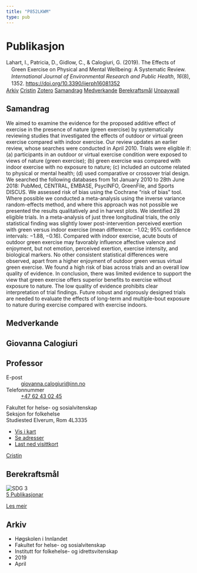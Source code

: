 ```yaml
---
title: "P852LKWM"
type: pub
---
```

<h1>Publikasjon</h1>
<article id="csl-bib-container-P852LKWM" class="csl-bib-container">
  <div class="csl-bib-body" style="line-height: 1.35; padding-left: 1em; text-indent:-1em;">
  <div class="csl-entry">Lahart, I., Patricia, D., Gidlow, C., &amp; Calogiuri, G. (2019). The Effects of Green Exercise on Physical and Mental Wellbeing: A Systematic Review. <i>International Journal of Environmental Research and Public Health</i>, <i>16</i>(8), 1352. <a href="https://doi.org/10.3390/ijerph16081352">https://doi.org/10.3390/ijerph16081352</a></div>
</div>
  <div class="csl-bib-buttons">
    <a href="#taxonomy-article-P852LKWM" class="csl-bib-button">Arkiv</a>
    <a href="https://app.cristin.no/results/show.jsf?id=1694011" alt="Cristin URL" class="csl-bib-button">Cristin</a>
    <a href="http://zotero.org/groups/5402882/items/P852LKWM" alt="Zotero URL" class="csl-bib-button">Zotero</a>
    <a href="#abstract-article-P852LKWM" class="csl-bib-button">Samandrag</a>
    <a href="#contributors-article-P852LKWM" class="csl-bib-button">Medverkande</a>
    <a href="#sdg-article-P852LKWM" class="csl-bib-button">Berekraftsmål</a>
    <a href="https://www.mdpi.com/1660-4601/16/8/1352/pdf?version=1555335469" class="csl-bib-button">Unpaywall</a>
  </div>
  <div id="csl-bib-meta-container-P852LKWM"></div>
</article>
<div id="csl-bib-meta-P852LKWM" class="csl-bib-meta">
  <article id="abstract-article-P852LKWM" class="abstract-article">
    <h1>Samandrag</h1>
    We aimed to examine the evidence for the proposed additive effect of exercise in the presence of nature (green exercise) by systematically reviewing studies that investigated the effects of outdoor or virtual green exercise compared with indoor exercise. Our review updates an earlier review, whose searches were conducted in April 2010. Trials were eligible if: (a) participants in an outdoor or virtual exercise condition were exposed to views of nature (green exercise); (b) green exercise was compared with indoor exercise with no exposure to nature; (c) included an outcome related to physical or mental health; (d) used comparative or crossover trial design. We searched the following databases from 1st January 2010 to 28th June 2018: PubMed, CENTRAL, EMBASE, PsycINFO, GreenFile, and Sports DISCUS. We assessed risk of bias using the Cochrane “risk of bias” tool. Where possible we conducted a meta-analysis using the inverse variance random-effects method, and where this approach was not possible we presented the results qualitatively and in harvest plots. We identified 28 eligible trials. In a meta-analysis of just three longitudinal trials, the only statistical finding was slightly lower post-intervention perceived exertion with green versus indoor exercise (mean difference: −1.02; 95% confidence intervals: −1.88, −0.16). Compared with indoor exercise, acute bouts of outdoor green exercise may favorably influence affective valence and enjoyment, but not emotion, perceived exertion, exercise intensity, and biological markers. No other consistent statistical differences were observed, apart from a higher enjoyment of outdoor green versus virtual green exercise. We found a high risk of bias across trials and an overall low quality of evidence. In conclusion, there was limited evidence to support the view that green exercise offers superior benefits to exercise without exposure to nature. The low quality of evidence prohibits clear interpretation of trial findings. Future robust and rigorously designed trials are needed to evaluate the effects of long-term and multiple-bout exposure to nature during exercise compared with exercise indoors.
  </article>
  <article id="contributors-article-P852LKWM" class="contributors-article">
    <h1>Medverkande</h1>
    <div class="personas"> <div class="vrtx-hinn-person-card"> <div class="photo"> <i class="lar la-user-circle missing-person"></i> </div> <div class="info"> <hgroup><h1>Giovanna Calogiuri</h1> <h2>Professor</h2> </hgroup><dl> <dt>E-post</dt> <dd> <a href="mailto:giovanna.calogiuri@inn.no">giovanna.calogiuri@inn.no</a> </dd> <dt>Telefonnummer</dt> <dd><a href="tel:+4762430245"> +47 62 43 02 45 </a></dd> </dl> <p> Fakultet for helse- og sosialvitenskap<br> Seksjon for folkehelse<br> Studiested Elverum, Rom 4L3335 </p> <ul class="vrtx-hinn-links"> <li><a href="https://www.google.com/maps?q=60.88177,11.53669">Vis i kart</a></li> <li><a href="https://www.inn.no/finn-en-ansatt/giovanna-calogiuri.html#vrtx-hinn-addresses">Se adresser</a></li> <li><a href="https://www.inn.no/finn-en-ansatt/giovanna-calogiuri.html?vrtx=vcf">Last ned visittkort</a></li> </ul> </div> </div> <a href="https://app.cristin.no/persons/show.jsf?id=358086" alt="Cristin URL" class="personas-cristin">Cristin</a> </div>
  </article>
  <article id="sdg-article-P852LKWM" class="sdg-article">
    <h1>Berekraftsmål</h1>
    <div class="sdg-container"><div id="sdg3" class="sdg"> <img src="{{< params subfolder >}}images/sdg/sdg03_no.png" class="image" alt="SDG 3"> <div class="sdg-overlay"> <a href="{{< params subfolder >}}no/archive/?sdg=3#archive" class="sdg-publication-count"><span>5</span> Publikasjonar</a> <p><a href="NA" class="sdg-read-more">Les meir</a></p> </div> </div></div>
  </article>
  <article id="taxonomy-article-P852LKWM" class="taxonomy-article">
    <h1>Arkiv</h1>
    <ul>
      <li>Høgskolen i Innlandet</li>
      <li>Fakultet for helse- og sosialvitenskap</li>
      <li>Institutt for folkehelse- og idrettsvitenskap</li>
      <li>2019</li>
      <li>April</li>
    </ul>
  </article>
</div>
